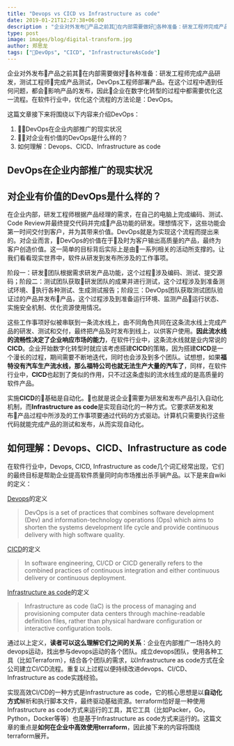 ```yaml
---
title: "Devops vs CICD vs Infrastructure as code"
date: 2019-01-21T12:27:38+06:00
description : "企业对外发布产品之前其在内部需要做好各种准备：研发工程师完成产品研发，测试工程师完成产品测试，DevOps工程师部署产品。在这个过程中遇到任何问题，都会影响产品的发布，因此企业在数字化转型的过程中都需要优化这一流程。在软件行业中，优化这个流程的方法论是：DevOps。"
type: post
image: images/blog/digital-transform.jpg
author: 郑思龙
tags: ["DevOps", "CICD", "InfrastructureAsCode"]
---
```


企业对外发布产品之前其在内部需要做好各种准备：研发工程师完成产品研发，测试工程师完成产品测试，DevOps工程师部署产品。在这个过程中遇到任何问题，都会影响产品的发布，因此企业在数字化转型的过程中都需要优化这一流程。在软件行业中，优化这个流程的方法论是：DevOps。

这篇文章接下来将围绕以下内容来介绍DevOps：

1. DevOps在企业内部推广的现实状况
2. 对企业有价值的DevOps是什么样的？
3. 如何理解：Devops、CICD、Infrastructure as code

## DevOps在企业内部推广的现实状况

## 对企业有价值的DevOps是什么样的？

在企业内部，研发工程师根据产品经理的需求，在自己的电脑上完成编码、测试、Code Review并最终提交代码并完成产品功能的研发。理想情况下，这些功能会第一时间交付到客户，并为其带来价值。DevOps就是为实现这个流程而提出来的。对企业而言，DevOps的价值在于及时为客户输出高质量的产品，最终为客户创造价值。这一简单的目标背后实际上是由一系列相关的活动所支撑的。让我们看看现实世界中，软件从研发到发布所涉及的工作事项。

阶段一：研发团队根据需求研发产品功能，这个过程涉及编码、测试、提交源码；阶段二：测试团队获取研发团队的成果并进行测试，这个过程涉及到准备测试环境、执行各种测试、生成测试报告；阶段三：DevOps团队获取测试团队验证过的产品并发布产品，这个过程涉及到准备运行环境、监测产品运行状态、实施安全机制、优化资源使用情况。

这些工作事项好似被串联到一条流水线上，由不同角色共同在这条流水线上完成产品的研发、测试和交付，最终把产品及时发布到线上，以供客户使用。**因此流水线的流畅性决定了企业响应市场的能力**，在软件行业中，这条流水线就是业内常说的**CICD**。企业开始数字化转型时就应该考虑搭建**CICD**的策略，因为搭建**CICD**是一个漫长的过程，期间需要不断地迭代，同时也会涉及到多个团队。试想想，如果**福特没有汽车生产流水线，那么福特公司也就无法生产大量的汽车了**，同样，在软件行业中，**CICD**也起到了类似的作用，只不过这条虚拟的流水线生成的是高质量的软件产品。

实施**CICD**的基础是自动化。也就是说企业需要为研发和发布产品引入自动化机制，而**Infrastructure as code**是实现自动化的一种方式。它要求研发和发布产品过程中所涉及的工作事项要通过代码的方式驱动。计算机只需要执行这些代码就能完成产品的测试和发布，从而实现自动化。

## 如何理解：Devops、CICD、Infrastructure as code

在软件行业中，Devops, CICD, Infrastructure as code几个词汇经常出现，它们的最终目标是帮助企业提高软件质量同时向市场推出杀手锏产品。以下是来自wiki的定义：

[Devops](https://en.wikipedia.org/wiki/DevOps)的定义

> DevOps is a set of practices that combines software development (Dev) and information-technology operations (Ops) which aims to shorten the systems development life cycle and provide continuous delivery with high software quality.

[CICD](https://en.wikipedia.org/wiki/CI/CD)的定义

> In software engineering, CI/CD or CICD generally refers to the combined practices of continuous integration and either continuous delivery or continuous deployment.

[Infrastructure as code](https://en.wikipedia.org/wiki/Infrastructure_as_code)的定义

> Infrastructure as code (IaC) is the process of managing and provisioning computer data centers through machine-readable definition files, rather than physical hardware configuration or interactive configuration tools.

通过以上定义，**读者可以这么理解它们之间的关系**：企业在内部推广一场持久的devops运动，找出参与devops运动的各个团队。成立devops团队，使用各种工具（比如Terraform），结合各个团队的需求，以Infrastructure as code方式在全公司建立CI/CD流程。重复以上过程以便持续改进devops、CI/CD、Infrastructure as code实践经验。

实现高效CI/CD的一种方式是Infrastructure as code，它的核心思想是以**自动化方式**解析和执行脚本文件，最终驱动基础资源。terraform恰好是一种使用Infrastructure as code方式来运行的工具，其它工具（比如Packer，Go，Python，Docker等等）也是基于Infrastructure as code方式来运行的。这篇文章的重点是**如何在企业中高效使用terraform**，因此接下来的内容将围绕terraform展开。